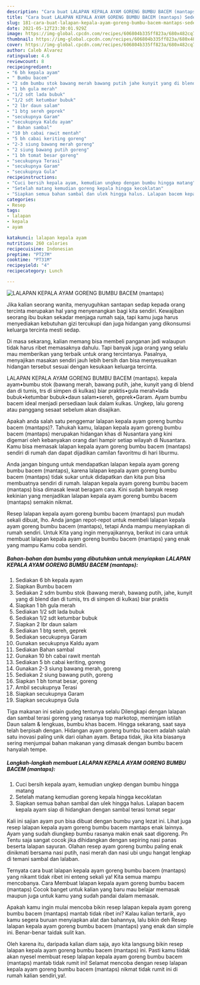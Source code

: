 ```yaml
---
description: "Cara buat LALAPAN KEPALA AYAM GORENG BUMBU BACEM (mantaps) Sederhana dan Mudah Dibuat"
title: "Cara buat LALAPAN KEPALA AYAM GORENG BUMBU BACEM (mantaps) Sederhana dan Mudah Dibuat"
slug: 181-cara-buat-lalapan-kepala-ayam-goreng-bumbu-bacem-mantaps-sederhana-dan-mudah-dibuat
date: 2021-05-12T23:30:01.929Z
image: https://img-global.cpcdn.com/recipes/606804b335ff823a/680x482cq70/lalapan-kepala-ayam-goreng-bumbu-bacem-mantaps-foto-resep-utama.jpg
thumbnail: https://img-global.cpcdn.com/recipes/606804b335ff823a/680x482cq70/lalapan-kepala-ayam-goreng-bumbu-bacem-mantaps-foto-resep-utama.jpg
cover: https://img-global.cpcdn.com/recipes/606804b335ff823a/680x482cq70/lalapan-kepala-ayam-goreng-bumbu-bacem-mantaps-foto-resep-utama.jpg
author: Caleb Alvarez
ratingvalue: 4.6
reviewcount: 8
recipeingredient:
- "6 bh kepala ayam"
- " Bumbu bacem"
- "2 sdm bumbu stok bawang merah bawang putih jahe kunyit yang di blend dan di tumis trs di simpen di kulkas biar praktis"
- "1 bh gula merah"
- "1/2 sdt lada bubuk"
- "1/2 sdt ketumbar bubuk"
- "2 lbr daun salam"
- "1 btg sereh geprek"
- "secukupnya Garam"
- "secukupnya Kaldu ayam"
- " Bahan sambal"
- "10 bh cabai rawit mentah"
- "5 bh cabai keriting goreng"
- "2-3 siung bawang merah goreng"
- "2 siung bawang putih goreng"
- "1 bh tomat besar goreng"
- "secukupnya Terasi"
- "secukupnya Garam"
- "secukupnya Gula"
recipeinstructions:
- "Cuci bersih kepala ayam, kemudian ungkep dengan bumbu hingga matang"
- "Setelah matang kemudian goreng kepala hingga kecoklatan"
- "Siapkan semua bahan sambal dan ulek hingga halus. Lalapan bacem kepala ayam siap di hidangkan dengan sambal terasi tomat segar"
categories:
- Resep
tags:
- lalapan
- kepala
- ayam

katakunci: lalapan kepala ayam 
nutrition: 260 calories
recipecuisine: Indonesian
preptime: "PT27M"
cooktime: "PT31M"
recipeyield: "4"
recipecategory: Lunch

---
```



![LALAPAN KEPALA AYAM GORENG BUMBU BACEM (mantaps)](https://img-global.cpcdn.com/recipes/606804b335ff823a/680x482cq70/lalapan-kepala-ayam-goreng-bumbu-bacem-mantaps-foto-resep-utama.jpg)

Jika kalian seorang wanita, menyuguhkan santapan sedap kepada orang tercinta merupakan hal yang menyenangkan bagi kita sendiri. Kewajiban seorang ibu bukan sekadar menjaga rumah saja, tapi kamu juga harus menyediakan kebutuhan gizi tercukupi dan juga hidangan yang dikonsumsi keluarga tercinta mesti sedap.

Di masa  sekarang, kalian memang bisa membeli panganan jadi walaupun tidak harus ribet memasaknya dahulu. Tapi banyak juga orang yang selalu mau memberikan yang terbaik untuk orang tercintanya. Pasalnya, menyajikan masakan sendiri jauh lebih bersih dan bisa menyesuaikan hidangan tersebut sesuai dengan kesukaan keluarga tercinta. 

LALAPAN KEPALA AYAM GORENG BUMBU BACEM (mantaps). kepala ayam•bumbu stok (bawang merah, bawang putih, jahe, kunyit yang di blend dan di tumis, trs di simpen di kulkas) biar praktis•gula merah•lada bubuk•ketumbar bubuk•daun salam•sereh, geprek•Garam. Ayam bumbu bacem ideal menjadi persediaan lauk dalam kulkas. Ungkep, lalu goreng atau panggang sesaat sebelum akan disajikan.

Apakah anda salah satu penggemar lalapan kepala ayam goreng bumbu bacem (mantaps)?. Tahukah kamu, lalapan kepala ayam goreng bumbu bacem (mantaps) merupakan hidangan khas di Nusantara yang kini digemari oleh kebanyakan orang dari hampir setiap wilayah di Nusantara. Kamu bisa memasak lalapan kepala ayam goreng bumbu bacem (mantaps) sendiri di rumah dan dapat dijadikan camilan favoritmu di hari liburmu.

Anda jangan bingung untuk mendapatkan lalapan kepala ayam goreng bumbu bacem (mantaps), karena lalapan kepala ayam goreng bumbu bacem (mantaps) tidak sukar untuk didapatkan dan kita pun bisa membuatnya sendiri di rumah. lalapan kepala ayam goreng bumbu bacem (mantaps) bisa dimasak lewat beragam cara. Kini sudah banyak resep kekinian yang menjadikan lalapan kepala ayam goreng bumbu bacem (mantaps) semakin nikmat.

Resep lalapan kepala ayam goreng bumbu bacem (mantaps) pun mudah sekali dibuat, lho. Anda jangan repot-repot untuk membeli lalapan kepala ayam goreng bumbu bacem (mantaps), tetapi Anda mampu menyiapkan di rumah sendiri. Untuk Kita yang ingin menyajikannya, berikut ini cara untuk membuat lalapan kepala ayam goreng bumbu bacem (mantaps) yang enak yang mampu Kamu coba sendiri.

<!--inarticleads1-->

##### Bahan-bahan dan bumbu yang dibutuhkan untuk menyiapkan LALAPAN KEPALA AYAM GORENG BUMBU BACEM (mantaps):

1. Sediakan 6 bh kepala ayam
1. Siapkan  Bumbu bacem
1. Sediakan 2 sdm bumbu stok (bawang merah, bawang putih, jahe, kunyit yang di blend dan di tumis, trs di simpen di kulkas) biar praktis
1. Siapkan 1 bh gula merah
1. Sediakan 1/2 sdt lada bubuk
1. Sediakan 1/2 sdt ketumbar bubuk
1. Siapkan 2 lbr daun salam
1. Sediakan 1 btg sereh, geprek
1. Sediakan secukupnya Garam
1. Gunakan secukupnya Kaldu ayam
1. Sediakan  Bahan sambal
1. Gunakan 10 bh cabai rawit mentah
1. Sediakan 5 bh cabai keriting, goreng
1. Gunakan 2-3 siung bawang merah, goreng
1. Sediakan 2 siung bawang putih, goreng
1. Siapkan 1 bh tomat besar, goreng
1. Ambil secukupnya Terasi
1. Siapkan secukupnya Garam
1. Siapkan secukupnya Gula


Tiga makanan ini selain gudeg tentunya selalu Dilengkapi dengan lalapan dan sambal terasi goreng yang rasanya top markotop, meminjam istilah Daun salam &amp; lengkuas, bumbu khas bacem. Hingga sekarang, saat saya telah berpisah dengan. Hidangan ayam goreng bumbu bacem adalah salah satu inovasi paling unik dari olahan ayam. Betapa tidak, jika kita biasanya sering menjumpai bahan makanan yang dimasak dengan bumbu bacem hanyalah tempe. 

<!--inarticleads2-->

##### Langkah-langkah membuat LALAPAN KEPALA AYAM GORENG BUMBU BACEM (mantaps):

1. Cuci bersih kepala ayam, kemudian ungkep dengan bumbu hingga matang
1. Setelah matang kemudian goreng kepala hingga kecoklatan
1. Siapkan semua bahan sambal dan ulek hingga halus. Lalapan bacem kepala ayam siap di hidangkan dengan sambal terasi tomat segar


Kali ini sajian ayam pun bisa dibuat dengan bumbu yang lezat ini. Lihat juga resep lalapan kepala ayam goreng bumbu bacem mantaps enak lainnya. Ayam yang sudah diungkep bumbu rasanya makin enak saat digoreng. Pn Tentu saja sangat cocok jika dihidangkan dengan sepiring nasi panas beserta lalapan sayuran. Olahan resep ayam goreng bumbu paling enak dinikmati bersama nasi putih, nasi merah dan nasi ubi ungu hangat lengkap di temani sambal dan lalaban. 

Ternyata cara buat lalapan kepala ayam goreng bumbu bacem (mantaps) yang nikamt tidak ribet ini enteng sekali ya! Kita semua mampu mencobanya. Cara Membuat lalapan kepala ayam goreng bumbu bacem (mantaps) Cocok banget untuk kalian yang baru mau belajar memasak maupun juga untuk kamu yang sudah pandai dalam memasak.

Apakah kamu ingin mulai mencoba bikin resep lalapan kepala ayam goreng bumbu bacem (mantaps) mantab tidak ribet ini? Kalau kalian tertarik, ayo kamu segera buruan menyiapkan alat dan bahannya, lalu bikin deh Resep lalapan kepala ayam goreng bumbu bacem (mantaps) yang enak dan simple ini. Benar-benar taidak sulit kan. 

Oleh karena itu, daripada kalian diam saja, ayo kita langsung bikin resep lalapan kepala ayam goreng bumbu bacem (mantaps) ini. Pasti kamu tiidak akan nyesel membuat resep lalapan kepala ayam goreng bumbu bacem (mantaps) mantab tidak rumit ini! Selamat mencoba dengan resep lalapan kepala ayam goreng bumbu bacem (mantaps) nikmat tidak rumit ini di rumah kalian sendiri,ya!.

